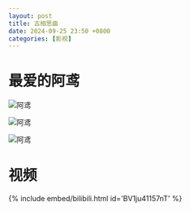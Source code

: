```yaml
---
layout: post
title: 古相思曲
date: 2024-09-25 23:50 +0800
categories: [影视]
---
```


# 最爱的阿鸢
![阿鸢](https://qipaifeiying.oss-cn-beijing.aliyuncs.com/%E5%9B%BE%E7%89%87/202409261607627.png "喜欢")

![阿鸢](https://qipaifeiying.oss-cn-beijing.aliyuncs.com/%E5%9B%BE%E7%89%87/202409261610843.png "可爱")

![阿鸢](https://qipaifeiying.oss-cn-beijing.aliyuncs.com/%E5%9B%BE%E7%89%87/202409261610210.png "鸢")

# 视频
{% include embed/bilibili.html id='BV1ju41157nT' %}
